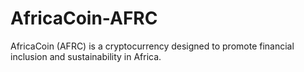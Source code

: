 # AfricaCoin-AFRC
AfricaCoin (AFRC) is a cryptocurrency designed to promote financial inclusion and sustainability in Africa.

